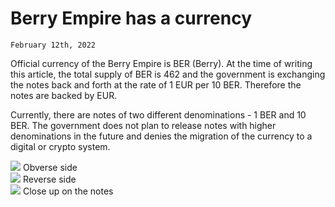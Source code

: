 # Berry Empire has a currency
`February 12th, 2022`

Official currency of the Berry Empire is BER (Berry).
At the time of writing this article, the total supply of BER is 462 and the government is exchanging the notes back and forth at the rate of 1 EUR per 10 BER.
Therefore the notes are backed by EUR.

Currently, there are notes of two different denominations - 1 BER and 10 BER.
The government does not plan to release notes with higher denominations in the future and denies the migration of the currency to a digital or crypto system.

<div class="grid">
  <div>
<img src="https://berryempire.cupertinoalliance.ca/images/berrynotes_front.jpg" />
Obverse side
  </div>
  <div>
<img src="https://berryempire.cupertinoalliance.ca/images/berrynotes_back.jpg" />
Reverse side
  </div>
  <div>
<img src="https://berryempire.cupertinoalliance.ca/images/berrynotes_closeup.jpg" />
Close up on the notes
  </div>
</div>

